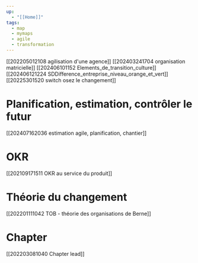 ```yaml
---
up:
  - "[[Home]]"
tags:
  - map
  - mymaps
  - agile
  - transformation
---
```

[[202205012108 agilisation d'une agence]]
[[202403241704 organisation matricielle]]
[[202406101152 Elements_de_transition_culture]]
[[202406121224 SDDifference_entreprise_niveau_orange_et_vert]]
[[20225301520 switch osez le changement]]
# Planification, estimation, contrôler le futur
[[202407162036 estimation agile, planification, chantier]]

# OKR
[[202109171511 OKR au service du produit]]

# Théorie du changement
[[202201111042 TOB - théorie des organisations de Berne]]

# Chapter
[[202203081040 Chapter lead]]